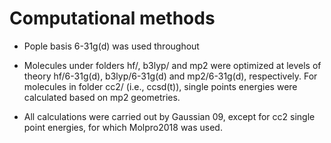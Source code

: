 
# Computational methods

- Pople basis 6-31g(d) was used throughout

- Molecules under folders hf/, b3lyp/ and mp2 were optimized at levels of 
  theory hf/6-31g(d), b3lyp/6-31g(d) and mp2/6-31g(d), respectively.
  For molecules in folder cc2/ (i.e., ccsd(t)), single points energies were
  calculated based on mp2 geometries.

- All calculations were carried out by Gaussian 09, except for cc2 single 
  point energies, for which Molpro2018 was used.


